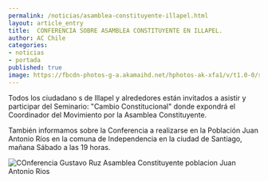 ```yaml
---
permalink: /noticias/asamblea-constituyente-illapel.html
layout: article_entry
title:  CONFERENCIA SOBRE ASAMBLEA CONSTITUYENTE EN ILLAPEL.
author: AC Chile
categories: 
- noticias
- portada
published: true
image: https://fbcdn-photos-g-a.akamaihd.net/hphotos-ak-xfa1/v/t1.0-0/s526x395/12376422_10153721605351397_6535609364156842474_n.jpg?oh=dd284f8d9b94bed49c40672ea9697b25&oe=571D974D&__gda__=1457722899_b071a0cf3769380c0519c14ceea42211
---
```


Todos los ciudadano s de Illapel y alrededores están invitados a asistir y participar del Seminario: "Cambio Constitucional" donde expondrá el Coordinador del Movimiento por la Asamblea Constituyente.

También informamos sobre la Conferencia a realizarse en la Población Juan Antonio Ríos en la comuna de Independencia en la ciudad de Santiago, mañana Sábado a las 19 horas.

<img src="https://fbcdn-photos-f-a.akamaihd.net/hphotos-ak-xtp1/v/t1.0-0/s526x395/12366462_10153721593016397_3905433521613766641_n.jpg?oh=8ab9562c48e2d0900a0f8d9af81871a7&oe=56E2BDC8&__gda__=1460438910_c8793d678383fe34e39e53432b0891ca" alt="COnferencia Gustavo Ruz Asamblea Constituyente poblacion Juan Antonio Rios" class="img-responsive">
